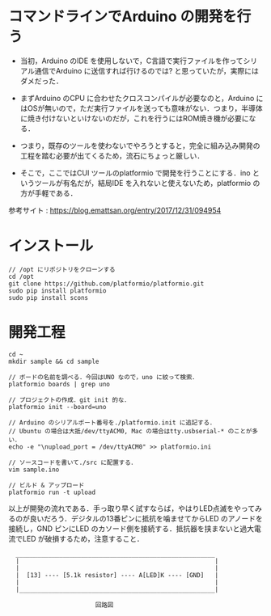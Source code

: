 # コマンドラインでArduino の開発を行う

 - 当初，Arduino のIDE を使用しないで，C言語で実行ファイルを作ってシリアル通信でArduino に送信すれば行けるのでは? と思っていたが，実際にはダメだった．
 - まずArduino のCPU に合わせたクロスコンパイルが必要なのと，Arduino にはOSが無いので，ただ実行ファイルを送っても意味がない．つまり，半導体に焼き付けないといけないのだが，これを行うにはROM焼き機が必要になる．
 - つまり，既存のツールを使わないでやろうとすると，完全に組み込み開発の工程を踏む必要が出てくるため，流石にちょっと厳しい．

 - そこで，ここではCUI ツールのplatformio で開発を行うことにする．ino というツールが有名だが，結局IDE を入れないと使えないため，platformio の方が手軽である．

参考サイト : https://blog.emattsan.org/entry/2017/12/31/094954

# インストール
```
// /opt にリポジトリをクローンする
cd /opt
git clone https://github.com/platformio/platformio.git
sudo pip install platformio
sudo pip install scons
```

# 開発工程
```
cd ~
mkdir sample && cd sample

// ボードの名前を調べる．今回はUNO なので，uno に絞って検索．
platformio boards | grep uno

// プロジェクトの作成．git init 的な．
platformio init --board=uno

// Arduino のシリアルポート番号を./platformio.init に追記する．
// Ubuntu の場合は大抵/dev/ttyACM0, Mac の場合はtty.usbserial-* のことが多い．
echo -e "\nupload_port = /dev/ttyACM0" >> platformio.ini

// ソースコードを書いて./src に配置する．
vim sample.ino

// ビルド & アップロード
platformio run -t upload
```

以上が開発の流れである．手っ取り早く試すならば，やはりLED点滅をやってみるのが良いだろう．デジタルの13番ピンに抵抗を噛ませてからLED のアノードを接続し，GND ピンにLED のカソード側を接続する．抵抗器を挟まないと過大電流でLED が破損するため，注意すること．

```
  _______________________________________________________
  |                                                      |
  |                                                      |
  |  [13] ---- [5.1k resistor] ---- A[LED]K ---- [GND]   |
  |                                                      |
  |______________________________________________________|

                        回路図
```
